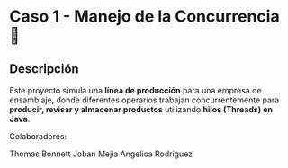 # Caso 1 - Manejo de la Concurrencia 🚀

## Descripción
Este proyecto simula una **línea de producción** para una empresa de ensamblaje, donde diferentes operarios trabajan concurrentemente para **producir, revisar y almacenar productos** utilizando **hilos (Threads) en Java**.

Colaboradores:

Thomas Bonnett
Joban Mejia
Angelica Rodriguez

